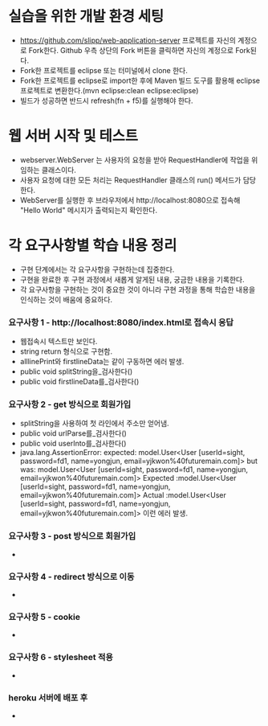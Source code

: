# 실습을 위한 개발 환경 세팅
* https://github.com/slipp/web-application-server 프로젝트를 자신의 계정으로 Fork한다. Github 우측 상단의 Fork 버튼을 클릭하면 자신의 계정으로 Fork된다.
* Fork한 프로젝트를 eclipse 또는 터미널에서 clone 한다.
* Fork한 프로젝트를 eclipse로 import한 후에 Maven 빌드 도구를 활용해 eclipse 프로젝트로 변환한다.(mvn eclipse:clean eclipse:eclipse)
* 빌드가 성공하면 반드시 refresh(fn + f5)를 실행해야 한다.

# 웹 서버 시작 및 테스트
* webserver.WebServer 는 사용자의 요청을 받아 RequestHandler에 작업을 위임하는 클래스이다.
* 사용자 요청에 대한 모든 처리는 RequestHandler 클래스의 run() 메서드가 담당한다.
* WebServer를 실행한 후 브라우저에서 http://localhost:8080으로 접속해 "Hello World" 메시지가 출력되는지 확인한다.

# 각 요구사항별 학습 내용 정리
* 구현 단계에서는 각 요구사항을 구현하는데 집중한다. 
* 구현을 완료한 후 구현 과정에서 새롭게 알게된 내용, 궁금한 내용을 기록한다.
* 각 요구사항을 구현하는 것이 중요한 것이 아니라 구현 과정을 통해 학습한 내용을 인식하는 것이 배움에 중요하다. 

### 요구사항 1 - http://localhost:8080/index.html로 접속시 응답
* 웹접속시 텍스트만 보인다. 
* string return 형식으로 구현함.
* alllinePrint와 firstlineData는 같이 구동하면 에러 발생.
* public void splitString을_검사한다()
* public void firstlineData를_검사한다()

### 요구사항 2 - get 방식으로 회원가입
* splitString을 사용하여 첫 라인에서 주소만 얻어냄.
* public void urlParse를_검사한다()
* public void userInto를_검사한다()
* java.lang.AssertionError: 
  expected: model.User<User [userId=sight, password=fd1, name=yongjun, email=yjkwon%40futuremain.com]> but was: model.User<User [userId=sight, password=fd1, name=yongjun, email=yjkwon%40futuremain.com]>
  Expected :model.User<User [userId=sight, password=fd1, name=yongjun, email=yjkwon%40futuremain.com]>
  Actual   :model.User<User [userId=sight, password=fd1, name=yongjun, email=yjkwon%40futuremain.com]>
  이런 에러 발생.

### 요구사항 3 - post 방식으로 회원가입
* 

### 요구사항 4 - redirect 방식으로 이동
* 

### 요구사항 5 - cookie
* 

### 요구사항 6 - stylesheet 적용
* 

### heroku 서버에 배포 후
* 